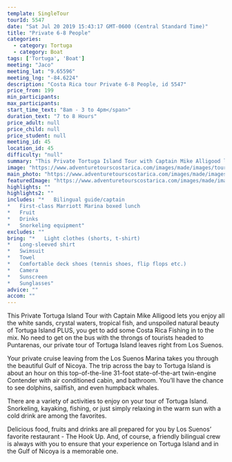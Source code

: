 ```yaml
---
template: SingleTour
tourId: 5547
date: "Sat Jul 20 2019 15:43:17 GMT-0600 (Central Standard Time)"
title: "Private 6-8 People"
categories: 
  - category: Tortuga
  - category: Boat
tags: ['Tortuga', 'Boat']
meeting: "Jaco"
meeting_lat: "9.65596"
meeting_lng: "-84.6224"
description: "Costa Rica tour Private 6-8 People, id 5547"
price_from: 199
min_participants: 
max_participants: 
start_time_text: "8am - 3 to 4pm</span>"
duration_text: "7 to 8 Hours"
price_adult: null
price_child: null
price_student: null
meeting_id: 45
location_id: 45
difficulty: "null"
summary: "This Private Tortuga Island Tour with Captain Mike Alligood lets you enjoy all the white sands, crystal waters, tropical fish, and unspoiled natural beauty of Tortuga Island PLUS…"
image: "https://www.adventuretourscostarica.com/images/made/images/tours/Tortuga_Island/snorkeling-costa-rica-tortuga-island_350_250_c1.jpg"
main_photo: "https://www.adventuretourscostarica.com/images/made/images/tours/Tortuga_Island/snorkeling-costa-rica-tortuga-island_350_250_c1.jpg"
featuredImage: "https://www.adventuretourscostarica.com/images/made/images/tours/Tortuga_Island/snorkeling-costa-rica-tortuga-island_350_250_c1.jpg"
highlights: ""
highlights2: ""
includes: "*   Bilingual guide/captain
*   First-class Marriott Marina boxed lunch
*   Fruit
*   Drinks
*   Snorkeling equipment"
excludes: ""
bring: "*   Light clothes (shorts, t-shirt)
*   Long-sleeved shirt
*   Swimsuit
*   Towel
*   Comfortable deck shoes (tennis shoes, flip flops etc.)
*   Camera
*   Sunscreen
*   Sunglasses"
advice: ""
accom: ""
---
```

This Private Tortuga Island Tour with Captain Mike Alligood lets you enjoy all the white sands, crystal waters, tropical fish, and unspoiled natural beauty of Tortuga Island PLUS, you get to add some Costa Rica Fishing in to the mix. No need to get on the bus with the throngs of tourists headed to Puntarenas, our private tour of Tortuga Island leaves right from Los Suenos.

Your private cruise leaving from the Los Suenos Marina takes you through the beautiful Gulf of Nicoya. The trip across the bay to Tortuga Island is about an hour on this top-of-the-line 31-foot state-of-the-art twin-engine Contender with air conditioned cabin, and bathroom. You’ll have the chance to see dolphins, sailfish, and even humpback whales.

There are a variety of activities to enjoy on your tour of Tortuga Island. Snorkeling, kayaking, fishing, or just simply relaxing in the warm sun with a cold drink are among the favorites.

Delicious food, fruits and drinks are all prepared for you by Los Suenos’ favorite restaurant - The Hook Up. And, of course, a friendly bilingual crew is always with you to ensure that your experience on Tortuga Island and in the Gulf of Nicoya is a memorable one.